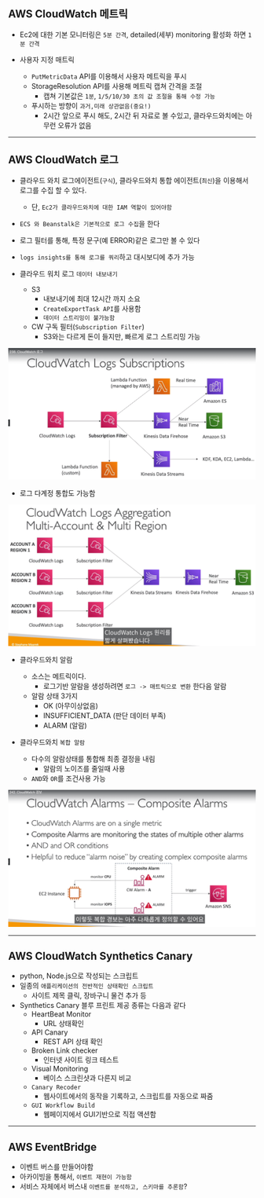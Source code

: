  ## AWS CloudWatch 메트릭


 - Ec2에 대한 기본 모니터링은 `5분 간격`, detailed(세부) monitoring 활성화 하면 `1분 간격`

- 사용자 지정 매트릭
  - `PutMetricData` API를 이용해서 사용자 메트릭을 푸시
  - StorageResolution API를 사용해 메트릭 캡쳐 간격을 조절
    - 캡쳐 기본값은 `1분`,  `1/5/10/30 초의 값 조절을 통해 수정 가능`
  - 푸시하는 방향이 `과거,미래 상관없음(중요!)`
    - 2시간 앞으로 푸시 해도, 2시간 뒤 자료로 볼 수있고, 클라우드와치에는 아무런 오류가 없음

------------------------

## AWS CloudWatch 로그


- 클라우드 와치 로그에이전트(`구식`), 클라우드와치 통합 에이전트(`최신`)을 이용해서 로그를 수집 할 수 있다. 
  - 단, `Ec2가 클라우드와치에 대한 IAM 역할이 있어야함`

- `ECS 와 Beanstalk은 기본적으로 로그 수집`을 한다

- 로그 필터를 통해, 특정 문구(예 ERROR)같은 로그만 볼 수 있다
- `logs insights를 통해 로그를 쿼리`하고 대시보디에 추가 가능



- 클라우드 워치 로그 `데이터 내보내기`
  - S3
    - 내보내기에 최대 12시간 까지 소요
    - `CreateExportTask API`를 사용함
    - `데이터 스트리밍이 불가능함`
  - CW 구독 필터(`Subscription Filter`)
    - S3와는 다르게 돈이 들지만, 빠르게 로그 스트리밍 가능

![Alt text](../etc/image3/cw_%EA%B5%AC%EB%8F%85%ED%95%84%ED%84%B01.png)


- 로그 다계정 통합도 가능함

![Alt text](../etc/image3/cw_%EB%8B%A4%EA%B3%84%EC%A0%95%ED%86%B5%ED%95%A9.png)




- 클라우드와치 알람
  - 소스는 메트릭이다.
    - 로그기반 알람을 생성하려면 `로그 -> 매트릭으로 변환` 한다음 알람
  - 알람 상태 3가지
    - OK (아무이상없음)
    - INSUFFICIENT_DATA (판단 데이터 부족)
    - ALARM (알람)

- 클라우드와치 `복합 알람`
  - 다수의 알람상태를 통합해 최종 결정을 내림
    - 알람의 노이즈를 줄일때 사용
  - `AND`와 `OR`를 조건사용 가능

![Alt text](../etc/image3/cw_%EB%B3%B5%ED%95%A9%EC%95%8C%EB%9E%8C.png)



-------------------


## AWS CloudWatch Synthetics Canary

- python, Node.js으로 작성되는 스크립트
- 일종의 `애플리케이션의 전반적인 상태확인 스크립트`
  - 사이트 제목 클릭, 장바구니 물건 추가 등
- Synthetics Canary 블루 프린트 제공 종류는 다음과 같다
  - HeartBeat Monitor 
    - URL 상태확인
  - API Canary
    - REST API 상태 확인
  - Broken Link checker
    - 인터넷 사이트 링크 테스트
  - Visual Monitoring
    - 베이스 스크린샷과 다른지 비교
  - `Canary Recoder`
    - 웹사이트에서의 동작을 기록하고, 스크립트를 자동으로 짜줌
  - `GUI Workflow Build`
    - 웹페이지에서 GUI기반으로 직접 액션함



----------------

## AWS EventBridge


- 이벤트 버스를 만들어야함 
- 아카이빙을 통해서, `이벤트 재현이 가능함`
- 서비스 자체에서 버스내 `이벤트를 분석하고, 스키마를 추론함`?






























